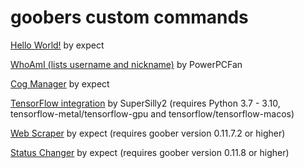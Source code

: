 # goobers custom commands
[Hello World!](https://github.com/WhatDidYouExpect/goobercustomcommands/blob/main/customcommands/hello.py)
by expect

[WhoAmI (lists username and nickname)](https://github.com/WhatDidYouExpect/goober/blob/main/customcommands/whoami.py)
by PowerPCFan

[Cog Manager](https://github.com/WhatDidYouExpect/goober/blob/main/customcommands/cogmanager.py)
by expect

[TensorFlow integration](https://github.com/WhatDidYouExpect/goober/blob/main/customcommands/tf.py)
by SuperSilly2 (requires Python 3.7 - 3.10, tensorflow-metal/tensorflow-gpu and tensorflow/tensorflow-macos)

[Web Scraper](https://raw.githubusercontent.com/WhatDidYouExpect/goober/refs/heads/main/customcommands/webscraper.py)
by expect (requires goober version 0.11.7.2 or higher)

[Status Changer](https://raw.githubusercontent.com/WhatDidYouExpect/goober/refs/heads/main/customcommands/songchanger.py)
by expect (requires goober version 0.11.8 or higher)
